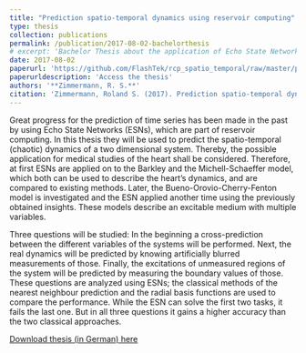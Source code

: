 ```yaml
---
title: "Prediction spatio-temporal dynamics using reservoir computing"
type: thesis
collection: publications
permalink: /publication/2017-08-02-bachelorthesis
# excerpt: 'Bachelor Thesis about the application of Echo State Network in non-linear dynamics.'
date: 2017-08-02
paperurl: 'https://github.com/FlashTek/rcp_spatio_temporal/raw/master/paper/thesis/latex/thesis.pdf'
paperurldescription: 'Access the thesis'
authors: '**Zimmermann, R. S.**'
citation: 'Zimmermann, Roland S. (2017). Prediction spatio-temporal dynamics using reservoir computing.'
---
```

Great progress for the prediction of time series has been made in the past by using Echo State Networks (ESNs), which are part of reservoir computing. In this thesis they will be used to predict the spatio-temporal (chaotic) dynamics of a two dimensional system. Thereby, the possible application for medical studies of the heart shall be considered. Therefore, at first ESNs are applied on to the Barkley and the Michell-Schaeffer model, which both can be used to describe the heart’s dynamics, and are compared to existing methods. Later, the Bueno-Orovio-Cherry-Fenton model is investigated and the ESN applied another time using the previously obtained insights. These models describe an excitable medium with multiple variables.

Three questions will be studied: In the beginning a cross-prediction between the different variables of the systems will be performed. Next, the real dynamics will be predicted by knowing artificially blurred measurements of those. Finally, the excitations of unmeasured regions of the system will be predicted by measuring the boundary values of those. These questions are analyzed using ESNs; the classical methods of the nearest neighbour prediction and the radial basis functions are used to compare the performance. While the ESN can solve the first two tasks, it fails the last one. But in all three questions it gains a higher accuracy than the two classical approaches.

[Download thesis (in German) here](https://github.com/FlashTek/rcp_spatio_temporal/raw/master/paper/thesis/latex/thesis.pdf)
